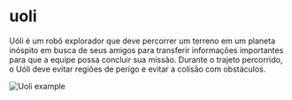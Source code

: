 # uoli
Uóli é um robô explorador que deve percorrer um terreno em um planeta inóspito em busca de seus amigos para transferir informações importantes para que a equipe possa concluir sua missão. Durante o trajeto percorrido, o Uóli deve evitar regiões de perigo e evitar a colisão com obstáculos.

![Uoli example](https://media.giphy.com/media/UK3ZwweHSpMWrX1iCL/giphy.gif)
